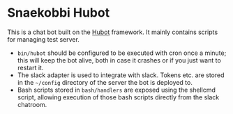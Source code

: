 # Snaekobbi Hubot

This is a chat bot built on the [Hubot][hubot] framework.
It mainly contains scripts for managing test server.

[hubot]: http://hubot.github.com

- `bin/hubot` should be configured to be executed with cron once a minute;
  this will keep the bot alive, both in case it crashes or if you
  just want to restart it.
- The slack adapter is used to integrate with slack. Tokens etc. are
  stored in the `~/config` directory of the server the bot is deployed to.
- Bash scripts stored in `bash/handlers` are exposed using the shellcmd
  script, allowing execution of those bash scripts directly from
  the slack chatroom.


